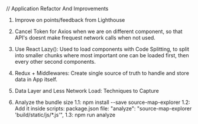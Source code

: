 

// Application Refactor And Improvements

1. Improve on points/feedback from Lighthouse

2. Cancel Token for Axios when we are on different component,
    so that API's doesnt make frequest network calls when not used.

3. Use React Lazy(): Used to load components with Code Splitting, to split into smaller chunks
    where most important one can be loaded first, then every other second components.

4. Redux + Middlewares: Create single source of truth to handle and store data in App itself.

5. Data Layer and Less Network Load: Techniques to Capture

6. Analyze the bundle size
    1.1: npm install --save source-map-explorer
    1.2: Add it inside scripts: package.json file:  "analyze": "source-map-explorer 'build/static/js/*.js'",
    1.3: npm run analyze
